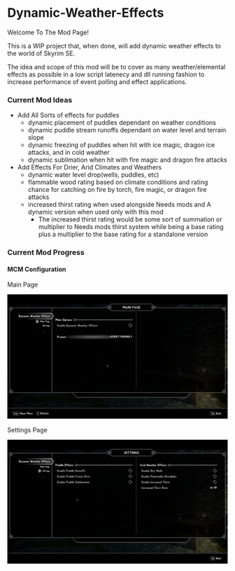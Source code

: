 # Dynamic-Weather-Effects
Welcome To The Mod Page!

This is a WIP project that, when done, will add dynamic weather effects to the world of Skyrim SE.

The idea and scope of this mod will be to cover as many weather/elemental effects as possible in a low script latenecy and dll running fashion to increase performance of event polling and effect applications.

### Current Mod Ideas
- Add All Sorts of effects for puddles
  - dynamic placement of puddles dependant on weather conditions
  - dynamic puddle stream runoffs dependant on water level and terrain slope
  - dynamic freezing of puddles when hit with ice magic, dragon ice attacks, and in cold weather
  - dynamic sublimation when hit with fire magic and dragon fire attacks
- Add Effects For Drier, Arid Climates and Weathers
  - dynamic water level drop(wells, puddles, etc)
  - flammable wood rating based on climate conditions and rating chance for catching on fire by
    torch, fire magic, or dragon fire attacks
  - increased thirst rating when used alongside Needs mods and A dynamic version when used only with this mod
    - The increased thirst rating would be some sort of summation or multiplier to Needs mods thirst system 
      while being a base rating plus a multiplier to the base rating for a standalone version

### Current Mod Progress

#### MCM Configuration
Main Page

![Alt text](Resources/README_Photos/MCM_Main.png?raw=true "Main Page")

Settings Page 

![Alt text](Resources/README_Photos/MCM_Settings.png?raw=true "Settings Page")